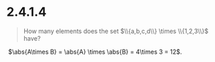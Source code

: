# 2.4.1.4 

> How many elements does the set $\\{a,b,c,d\\} \times \\{1,2,3\\}$ have?

&zwj;
$\abs{A\times B} = \abs{A} \times \abs{B} = 4\times 3 = 12$.
